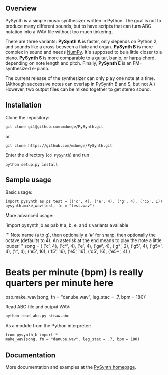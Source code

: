 ## Overview

PySynth is a simple music synthesizer written in Python. The goal is not to produce many different sounds, but to have scripts that can turn ABC notation into a WAV file without too much tinkering.

There are three variants: **PySynth A** is faster, only depends on Python 2, and sounds like a cross between a flute and organ. **PySynth B** is more complex in sound and needs [NumPy][2]. It's supposed to be a little closer to a piano. **PySynth S** is more comparable to a guitar, banjo, or harpsichord, depending on note length and pitch. Finally, **PySynth E** is an FM-synthesized e-piano.

The current release of the synthesizer can only play one note at a time. (Although successive notes can overlap in PySynth B and S, but not A.) However, two output files can be mixed together to get stereo sound.

## Installation

Clone the repository:

`git clone git@github.com:mdoege/PySynth.git`

or

`git clone https://github.com/mdoege/PySynth.git`

Enter the directory (`cd PySynth`) and run 

`python setup.py install`

## Sample usage

Basic usage:

`import pysynth as ps
test = (('c', 4), ('e', 4), ('g', 4), ('c5', 1))
pysynth.make_wav(test, fn = "test.wav")`

More advanced usage:

`import pysynth_b as psb # a, b, e, and s variants available

''' Note name (a to g), then optionally a '#' for sharp, then optionally the octave (defaults to 4). An asterisk at the end means to play the note a little louder.'''
song = (
  ('c', 4), ('c\*', 4), ('e', 4), 
  ('g#', 4),  ('g\*', 2), ('g5', 4),
  ('g5\*', 4), ('r', 4), ('e5', 16),
  ('f5', 16),  ('e5', 16),  ('d5', 16),
  ('e5\*', 4) 
)`

# Beats per minute (bpm) is really quarters per minute here
psb.make_wav(song, fn = "danube.wav", leg_stac = .7, bpm = 180)`

Read ABC file and output WAV:

    python read_abc.py straw.abc

As a module from the Python interpreter:

    from pysynth_b import *
    make_wav(song, fn = "danube.wav", leg_stac = .7, bpm = 180)

## Documentation

More documentation and examples at the [PySynth homepage][1].

[1]: http://mdoege.github.io/PySynth/
[2]: http://numpy.scipy.org/

